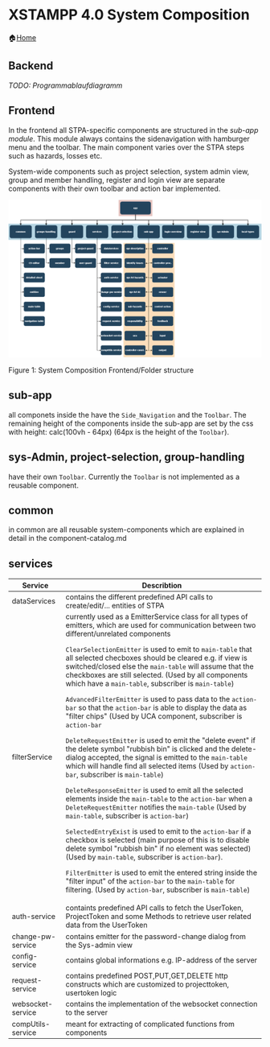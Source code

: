 XSTAMPP 4.0 System Composition
==============================

:house:[Home](README.md)

Backend
-------
_TODO: Programmablaufdiagramm_

Frontend
--------
In the frontend all STPA-specific components are structured in the _sub-app module_. This module always contains the sidenavigation with hamburger menu and the toolbar. The main component varies over the STPA steps such as hazards, losses etc.

System-wide components such as project selection, system admin view, group and member handling, register and login view are separate components with their own toolbar and action bar implemented.

![System Composition Frontend](images/SystemCompositionFrontend.png "System Composition Frontend")

Figure 1: System Composition Frontend/Folder structure

## sub-app 
all componets inside the have the `Side_Navigation` and the `Toolbar`. The remaining height of the components inside the sub-app are set by the css with  height: calc(100vh - 64px) (64px is the height of the `Toolbar`).

## sys-Admin, project-selection, group-handling
 have their own `Toolbar`. Currently the `Toolbar` is not implemented as a reusable component.

## common 
in common are all reusable system-components which are explained in detail in the component-catalog.md


## services
Service | Describtion | 
--------| --------    |
dataServices  | contains the different predefined API calls to create/edit/... entities of STPA   | 
filterService | currently used as a EmitterService class for all types of emitters, which are used for communication between two different/unrelated components <p> `ClearSelectionEmitter` is used to emit to `main-table` that all selected checboxes should be cleared e.g. if view is switched/closed else the `main-table` will assume that the checkboxes are still selected. (Used by all components which have a `main-table`, subscriber is `main-table`)<p> <p>`AdvancedFilterEmitter` is used to pass data to the `action-bar` so that the `action-bar` is able to display the data as "filter chips" (Used by UCA component, subscriber is `action-bar`</p> <p>`DeleteRequestEmitter` is used to emit the "delete event" if the delete symbol "rubbish bin" is clicked and the delete-dialog accepted, the signal is emitted to the `main-table` which will handle find all selected items (Used by `action-bar`, subscriber is `main-table`) </p> <p> `DeleteResponseEmitter` is used to emit all the selected elements inside the `main-table` to the `action-bar` when a `DeleteRequestEmitter` notifies the `main-table` (Used by `main-table`, subscriber is `action-bar`) </p> <p> `SelectedEntryExist` is used to emit to the `action-bar` if a checkbox is selected (main purpose of this is to disable delete symbol "rubbish bin" if no element was selected) (Used by `main-table`, subscriber is `action-bar`).</p><p>`FilterEmitter` is used to emit the entered string inside the "filter input" of the `action-bar` to the `main-table` for filtering. (Used by `action-bar`, subscriber is `main-table`) </p> |
|auth-service| containts predefined API calls to fetch the UserToken, ProjectToken and some Methods to retrieve user related data from the UserToken| 
|change-pw-service| contains emitter for the password-change dialog from the Sys-admin view |
|config-service| contains global informations e.g. IP-address of the server |
|request-service| contains predefined POST,PUT,GET,DELETE http constructs which are customized to projecttoken, usertoken logic |
|websocket-service| contains the implementation of the websocket connection to the server |
|compUtils-service| meant for extracting of complicated functions from components |
